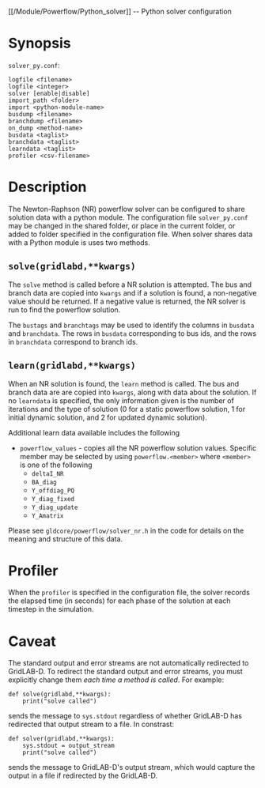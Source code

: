 [[/Module/Powerflow/Python_solver]] -- Python solver configuration

# Synopsis

`solver_py.conf`:

~~~
logfile <filename>
logfile <integer>
solver [enable|disable]
import_path <folder>
import <python-module-name>
busdump <filename>
branchdump <filename>
on_dump <method-name>
busdata <taglist>
branchdata <taglist>
learndata <taglist>
profiler <csv-filename>
~~~

# Description

The Newton-Raphson (NR) powerflow solver can be configured to share solution data
with a python module. The configuration file `solver_py.conf` may be changed in the shared folder, or place in the current folder, or added to folder specified in the configuration file.  When solver shares data with a Python module is uses
two methods.

## `solve(gridlabd,**kwargs)`

The `solve` method is called before a NR solution is attempted.  The bus and branch data are copied into `kwargs` and if a solution is found, a non-negative value should be returned.  If a negative value is returned, the NR solver is run to find the powerflow solution.

The `bustags` and `branchtags` may be used to identify the columns in `busdata` and `branchdata`.  The rows in `busdata` corresponding to bus ids, and the rows in `branchdata` correspond to branch ids.

## `learn(gridlabd,**kwargs)`

When an NR solution is found, the `learn` method is called.  The bus and branch data are are copied into `kwargs`, along with data about the solution.  If no `learndata` is specified, the only information given is the number of iterations and the type of solution (0 for a static powerflow solution, 1 for initial dynamic solution, and 2 for updated dynamic solution).

Additional learn data available includes the following

- `powerflow_values` - copies all the NR powerflow solution values. Specific member may be selected by using `powerflow.<member>` where `<member>` is one of the following
  - `deltaI_NR` 
  - `BA_diag`
  - `Y_offdiag_PQ`
  - `Y_diag_fixed`
  - `Y_diag_update`
  - `Y_Amatrix`

Please see `gldcore/powerflow/solver_nr.h` in the code for details on the meaning and structure of this data.

# Profiler

When the `profiler` is specified in the configuration file, the solver records the elapsed time (in seconds) for each phase of the solution at each timestep in the simulation.

# Caveat

The standard output and error streams are not automatically redirected to GridLAB-D.  To redirect the standard output and error streams, you must explicitly change them *each time a method is called*.  For example:

~~~
def solve(gridlabd,**kwargs):
    print("solve called")
~~~

sends the message to `sys.stdout` regardless of whether GridLAB-D has redirected that output stream to a file.  In constrast:

~~~
def solver(gridlabd,**kwargs):
    sys.stdout = output_stream
    print("solve called")
~~~

sends the message to GridLAB-D's output stream, which would capture the output in a file if redirected by the GridLAB-D.
